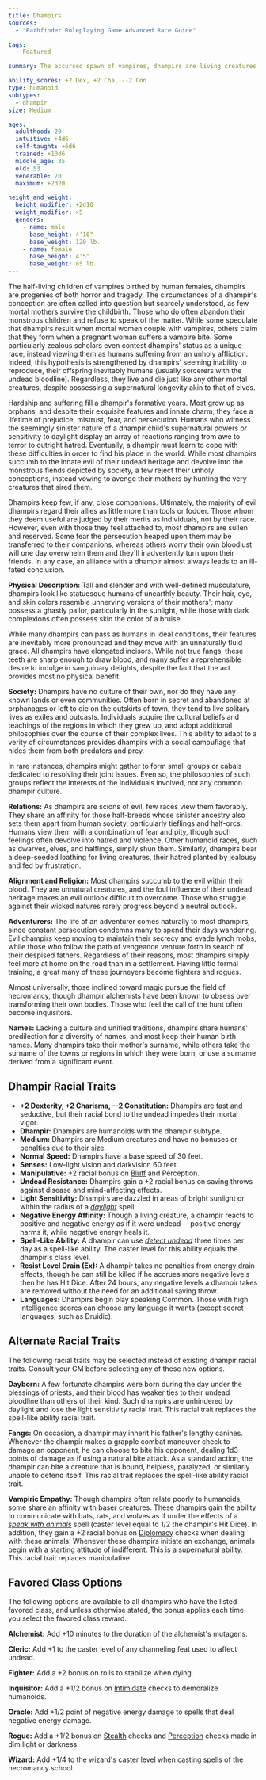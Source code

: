 ```yaml
---
title: Dhampirs
sources:
  - "Pathfinder Roleplaying Game Advanced Race Guide"

tags:
  - Featured

summary: The accursed spawn of vampires, dhampirs are living creatures tainted with the curse of undeath, which causes them to take damage from positive energy and gain healing from negative energy. While many members of this race embrace their dark sides, others are powerfully driven to rebel against their taint and hunt down and destroy vampires and their ilk.

ability_scores: +2 Dex, +2 Cha, --2 Con
type: humanoid
subtypes:
  - dhampir
size: Medium

ages:
  adulthood: 20
  intuitive: +4d6
  self-taught: +6d6
  trained: +10d6
  middle_age: 35
  old: 53
  venerable: 70
  maximum: +2d20

height_and_weight:
  height_modifier: +2d10
  weight_modifier: ×5
  genders:
    - name: male
      base_height: 4'10"
      base_weight: 120 lb.
    - name: female
      base_height: 4'5"
      base_weight: 85 lb.
---
```


The half-living children of vampires birthed by human females, dhampirs are progenies of both horror and tragedy. The circumstances of a dhampir's conception are often called into question but scarcely understood, as few mortal mothers survive the childbirth. Those who do often abandon their monstrous children and refuse to speak of the matter. While some speculate that dhampirs result when mortal women couple with vampires, others claim that they form when a pregnant woman suffers a vampire bite. Some particularly zealous scholars even contest dhampirs' status as a unique race, instead viewing them as humans suffering from an unholy affliction. Indeed, this hypothesis is strengthened by dhampirs' seeming inability to reproduce, their offspring inevitably humans (usually sorcerers with the undead bloodline). Regardless, they live and die just like any other mortal creatures, despite possessing a supernatural longevity akin to that of elves.

Hardship and suffering fill a dhampir's formative years. Most grow up as orphans, and despite their exquisite features and innate charm, they face a lifetime of prejudice, mistrust, fear, and persecution. Humans who witness the seemingly sinister nature of a dhampir child's supernatural powers or sensitivity to daylight display an array of reactions ranging from awe to terror to outright hatred. Eventually, a dhampir must learn to cope with these difficulties in order to find his place in the world. While most dhampirs succumb to the innate evil of their undead heritage and devolve into the monstrous fiends depicted by society, a few reject their unholy conceptions, instead vowing to avenge their mothers by hunting the very creatures that sired them.

Dhampirs keep few, if any, close companions. Ultimately, the majority of evil dhampirs regard their allies as little more than tools or fodder. Those whom they deem useful are judged by their merits as individuals, not by their race. However, even with those they feel attached to, most dhampirs are sullen and reserved. Some fear the persecution heaped upon them may be transferred to their companions, whereas others worry their own bloodlust will one day overwhelm them and they'll inadvertently turn upon their friends. In any case, an alliance with a dhampir almost always leads to an ill-fated conclusion.

**Physical Description:** Tall and slender and with well-defined musculature, dhampirs look like statuesque humans of unearthly beauty. Their hair, eye, and skin colors resemble unnerving versions of their mothers'; many possess a ghastly pallor, particularly in the sunlight, while those with dark complexions often possess skin the color of a bruise.

While many dhampirs can pass as humans in ideal conditions, their features are inevitably more pronounced and they move with an unnaturally fluid grace. All dhampirs have elongated incisors. While not true fangs, these teeth are sharp enough to draw blood, and many suffer a reprehensible desire to indulge in sanguinary delights, despite the fact that the act provides most no physical benefit.

**Society:** Dhampirs have no culture of their own, nor do they have any known lands or even communities. Often born in secret and abandoned at orphanages or left to die on the outskirts of town, they tend to live solitary lives as exiles and outcasts. Individuals acquire the cultural beliefs and teachings of the regions in which they grew up, and adopt additional philosophies over the course of their complex lives. This ability to adapt to a verity of circumstances provides dhampirs with a social camouflage that hides them from both predators and prey.

In rare instances, dhampirs might gather to form small groups or cabals dedicated to resolving their joint issues. Even so, the philosophies of such groups reflect the interests of the individuals involved, not any common dhampir culture.

**Relations:** As dhampirs are scions of evil, few races view them favorably. They share an affinity for those half-breeds whose sinister ancestry also sets them apart from human society, particularly tieflings and half-orcs. Humans view them with a combination of fear and pity, though such feelings often devolve into hatred and violence. Other humanoid races, such as dwarves, elves, and halflings, simply shun them. Similarly, dhampirs bear a deep-seeded loathing for living creatures, their hatred planted by jealousy and fed by frustration.

**Alignment and Religion:** Most dhampirs succumb to the evil within their blood. They are unnatural creatures, and the foul influence of their undead heritage makes an evil outlook difficult to overcome. Those who struggle against their wicked natures rarely progress beyond a neutral outlook.

**Adventurers:** The life of an adventurer comes naturally to most dhampirs, since constant persecution condemns many to spend their days wandering. Evil dhampirs keep moving to maintain their secrecy and evade lynch mobs, while those who follow the path of vengeance venture forth in search of their despised fathers. Regardless of their reasons, most dhampirs simply feel more at home on the road than in a settlement. Having little formal training, a great many of these journeyers become fighters and rogues.

Almost universally, those inclined toward magic pursue the field of necromancy, though dhampir alchemists have been known to obsess over transforming their own bodies. Those who feel the call of the hunt often become inquisitors.

**Names:** Lacking a culture and unified traditions, dhampirs share humans' predilection for a diversity of names, and most keep their human birth names. Many dhampirs take their mother's surname, while others take the surname of the towns or regions in which they were born, or use a surname derived from a significant event.

## Dhampir Racial Traits

- **+2 Dexterity, +2 Charisma, --2 Constitution:** Dhampirs are fast and seductive, but their racial bond to the undead impedes their mortal vigor.
- **Dhampir:** Dhampirs are humanoids with the dhampir subtype.
- **Medium:** Dhampirs are Medium creatures and have no bonuses or penalties due to their size.
- **Normal Speed:** Dhampirs have a base speed of 30 feet.
- **Senses:** Low-light vision and darkvision 60 feet.
- **Manipulative:** +2 racial bonus on [Bluff](/skills/bluff/) and Perception.
- **Undead Resistance:** Dhampirs gain a +2 racial bonus on saving throws against disease and mind-affecting effects.
- **Light Sensitivity:** Dhampirs are dazzled in areas of bright sunlight or within the radius of a [*daylight*](/spells/daylight/) spell.
- **Negative Energy Affinity:** Though a living creature, a dhampir reacts to positive and negative energy as if it were undead---positive energy harms it, while negative energy heals it.
- **Spell-Like Ability:** A dhampir can use [*detect undead*](/spells/detect-undead/) three times per day as a spell-like ability. The caster level for this ability equals the dhampir's class level.
- **Resist Level Drain (Ex):** A dhampir takes no penalties from energy drain effects, though he can still be killed if he accrues more negative levels then he has Hit Dice. After 24 hours, any negative levels a dhampir takes are removed without the need for an additional saving throw.
- **Languages:** Dhampirs begin play speaking Common. Those with high Intelligence scores can choose any language it wants (except secret languages, such as Druidic).

## Alternate Racial Traits

The following racial traits may be selected instead of existing dhampir racial traits. Consult your GM before selecting any of these new options.

**Dayborn:** A few fortunate dhampirs were born during the day under the blessings of priests, and their blood has weaker ties to their undead bloodline than others of their kind. Such dhampirs are unhindered by daylight and lose the light sensitivity racial trait. This racial trait replaces the spell-like ability racial trait.

**Fangs:** On occasion, a dhampir may inherit his father's lengthy canines. Whenever the dhampir makes a grapple combat maneuver check to damage an opponent, he can choose to bite his opponent, dealing 1d3 points of damage as if using a natural bite attack. As a standard action, the dhampir can bite a creature that is bound, helpless, paralyzed, or similarly unable to defend itself. This racial trait replaces the spell-like ability racial trait.

**Vampiric Empathy:** Though dhampirs often relate poorly to humanoids, some share an affinity with baser creatures. These dhampirs gain the ability to communicate with bats, rats, and wolves as if under the effects of a [*speak with animals*](/spells/speak-with-empathy/) spell (caster level equal to 1/2 the dhampir's Hit Dice). In addition, they gain a +2 racial bonus on [Diplomacy](/skills/diplomacy/) checks when dealing with these animals. Whenever these dhampirs initiate an exchange, animals begin with a starting attitude of indifferent. This is a supernatural ability. This racial trait replaces manipulative.

## Favored Class Options

The following options are available to all dhampirs who have the listed favored class, and unless otherwise stated, the bonus applies each time you select the favored class reward.

**Alchemist:** Add +10 minutes to the duration of the alchemist's mutagens.

**Cleric:** Add +1 to the caster level of any channeling feat used to affect undead.

**Fighter:** Add a +2 bonus on rolls to stabilize when dying.

**Inquisitor:** Add a +1/2 bonus on [Intimidate](/skills/intimidate/) checks to demoralize humanoids.

**Oracle:** Add +1/2 point of negative energy damage to spells that deal negative energy damage.

**Rogue:** Add a +1/2 bonus on [Stealth](/skills/stealth/) checks and [Perception](/skills/perception/) checks made in dim light or darkness.

**Wizard:** Add +1/4 to the wizard's caster level when casting spells of the necromancy school.
